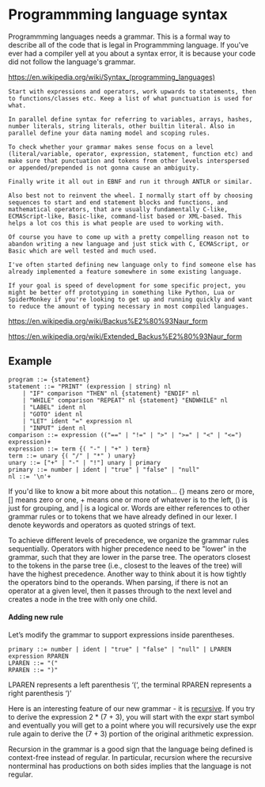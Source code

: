 # Programmming language syntax

Programmming languages needs a grammar. This is a formal way to describe all of the code that is legal in Programmming language. 
If you've ever had a compiler yell at you about a syntax error, it is because your code did not follow the language's grammar.

https://en.wikipedia.org/wiki/Syntax_(programming_languages)

```
Start with expressions and operators, work upwards to statements, then to functions/classes etc. Keep a list of what punctuation is used for what.

In parallel define syntax for referring to variables, arrays, hashes, number literals, string literals, other builtin literal. Also in parallel define your data naming model and scoping rules.

To check whether your grammar makes sense focus on a level (literal/variable, operator, expression, statement, function etc) and make sure that punctuation and tokens from other levels interspersed or appended/prepended is not gonna cause an ambiguity.

Finally write it all out in EBNF and run it through ANTLR or similar.

Also best not to reinvent the wheel. I normally start off by choosing sequences to start and end statement blocks and functions, and mathematical operators, that are usually fundamentally C-like, ECMAScript-like, Basic-like, command-list based or XML-based. This helps a lot cos this is what people are used to working with.

Of course you have to come up with a pretty compelling reason not to abandon writing a new language and just stick with C, ECMAScript, or Basic which are well tested and much used.

I've often started defining new language only to find someone else has already implemented a feature somewhere in some existing language.

If your goal is speed of development for some specific project, you might be better off prototyping in something like Python, Lua or SpiderMonkey if you're looking to get up and running quickly and want to reduce the amount of typing necessary in most compiled languages.
```

https://en.wikipedia.org/wiki/Backus%E2%80%93Naur_form

https://en.wikipedia.org/wiki/Extended_Backus%E2%80%93Naur_form

## Example

```
program ::= {statement}
statement ::= "PRINT" (expression | string) nl
    | "IF" comparison "THEN" nl {statement} "ENDIF" nl
    | "WHILE" comparison "REPEAT" nl {statement} "ENDWHILE" nl
    | "LABEL" ident nl
    | "GOTO" ident nl
    | "LET" ident "=" expression nl
    | "INPUT" ident nl
comparison ::= expression (("==" | "!=" | ">" | ">=" | "<" | "<=") expression)+
expression ::= term {( "-" | "+" ) term}
term ::= unary {( "/" | "*" ) unary}
unary ::= ["+" | "-" | "!"] unary | primary
primary ::= number | ident | "true" | "false" | "null"
nl ::= '\n'+
```

If you'd like to know a bit more about this notation... {} means zero or more, [] means zero or one, + means one or more of whatever is to the left, () is just for grouping, and | is a logical or. Words are either references to other grammar rules or to tokens that we have already defined in our lexer. I denote keywords and operators as quoted strings of text.

To achieve different levels of precedence, we organize the grammar rules sequentially. Operators with higher precedence need to be "lower" in the grammar, such that they are lower in the parse tree. The operators closest to the tokens in the parse tree (i.e., closest to the leaves of the tree) will have the highest precedence. Another way to think about it is how tightly the operators bind to the operands. When parsing, if there is not an operator at a given level, then it passes through to the next level and creates a node in the tree with only one child.

#### Adding new rule

Let’s modify the grammar to support expressions inside parentheses.
```
primary ::= number | ident | "true" | "false" | "null" | LPAREN expression RPAREN
LPAREN ::= "("
RPAREN ::= ")"
```

LPAREN represents a left parenthesis ‘(‘, the terminal RPAREN represents a right parenthesis ‘)’

Here is an interesting feature of our new grammar - it is [recursive](https://en.wikipedia.org/wiki/Recursive_descent_parser). If you try to derive the expression 2 * (7 + 3), you will start with the expr start symbol and eventually you will get to a point where you will recursively use the expr rule again to derive the (7 + 3) portion of the original arithmetic expression.

Recursion in the grammar is a good sign that the language being defined is context-free instead of regular. In particular, recursion where the recursive nonterminal has productions on both sides implies that the language is not regular.
